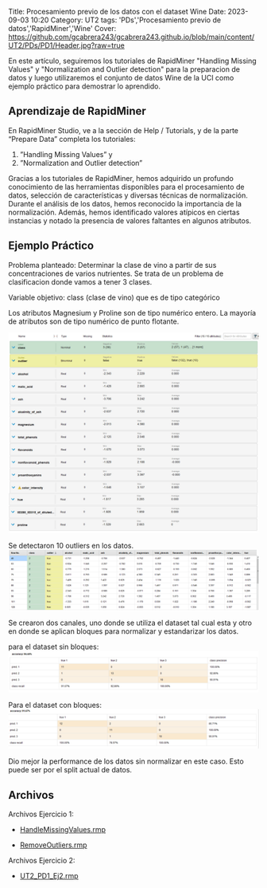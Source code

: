 Title: Procesamiento previo de los datos con el dataset Wine
Date: 2023-09-03 10:20
Category: UT2
tags: 'PDs','Procesamiento previo de datos','RapidMiner','Wine'
Cover: https://github.com/gcabrera243/gcabrera243.github.io/blob/main/content/UT2/PDs/PD1/Header.jpg?raw=true

En este artículo, seguiremos los tutoriales de RapidMiner "Handling Missing Values" y "Normalization and Outlier detection" para la preparacion de datos y luego utilizaremos el conjunto de datos Wine de la UCI como ejemplo práctico para demostrar lo aprendido.

## Aprendizaje de RapidMiner

En RapidMiner Studio, ve a la sección de Help / Tutorials, y de la parte “Prepare Data” completa
los tutoriales:

1. ”Handling Missing Values” y
2. ”Normalization and Outlier detection”

Gracias a los tutoriales de RapidMiner, hemos adquirido un profundo conocimiento de las herramientas disponibles para el procesamiento de datos, selección de características y diversas técnicas de normalización.
Durante el análisis de los datos, hemos reconocido la importancia de la normalización. Además, hemos identificado valores atípicos en ciertas instancias y notado la presencia de valores faltantes en algunos atributos.

## Ejemplo Práctico

Problema planteado: Determinar la clase de vino a partir de sus concentraciones de varios nutrientes. Se trata de un problema de clasificacion donde vamos a tener 3 clases.

Variable objetivo: class (clase de vino) que es de tipo categórico

Los atributos Magnesium y Proline son de tipo numérico entero.
La mayoría de atributos son de tipo numérico de punto flotante.

![atributos](https://github.com/gcabrera243/gcabrera243.github.io/blob/main/content/UT2/PDs/PD1/atributos.jpg?raw=true)

Se detectaron 10 outliers en los datos.
![outliers](https://github.com/gcabrera243/gcabrera243.github.io/blob/main/content/UT2/PDs/PD1/Outliers.png?raw=true)

Se crearon dos canales, uno donde se utiliza el dataset tal cual esta y otro en donde se aplican bloques para normalizar y estandarizar los datos.

para el dataset sin bloques:
![performance](https://github.com/gcabrera243/gcabrera243.github.io/blob/main/content/UT2/PDs/PD1/PerformanceSinNormalizar.png?raw=true)

Para el dataset con bloques:
![performance](https://github.com/gcabrera243/gcabrera243.github.io/blob/main/content/UT2/PDs/PD1/PerformanceNormalizado.png?raw=true)

Dio mejor la performance de los datos sin normalizar en este caso. Esto puede ser por el split actual de datos.

## Archivos

Archivos Ejercicio 1:

-   [HandleMissingValues.rmp](https://github.com/gcabrera243/gcabrera243.github.io/blob/main/content/UT3/PDs/PD1/HandleMissingValues.rmp?raw=true)

-   [RemoveOutliers.rmp](https://github.com/gcabrera243/gcabrera243.github.io/blob/main/content/UT3/PDs/PD1/RemoveOutliers.rmp?raw=true)

Archivos Ejercicio 2:

-   [UT2_PD1_Ej2.rmp](https://github.com/gcabrera243/gcabrera243.github.io/blob/main/content/UT3/PDs/PD1/UT2_PD1_Ej2.rmp?raw=true)

